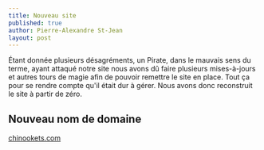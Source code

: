 ```yaml
---
title: Nouveau site
published: true
author: Pierre-Alexandre St-Jean
layout: post
---
```


Étant donnée plusieurs désagréments, un Pirate, dans le mauvais sens du terme, ayant attaqué notre site nous avons
dû faire plusieurs mises-à-jours et autres tours de magie afin de pouvoir remettre le site en place. Tout ça pour
se rendre compte qu'il était dur à gérer. Nous avons donc reconstruit le site à partir de zéro.

## Nouveau nom de domaine

[chinookets.com](http://chinookets.com)
